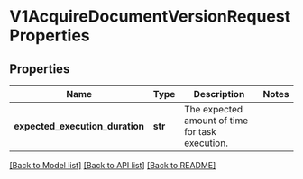 # V1AcquireDocumentVersionRequestProperties

## Properties
Name | Type | Description | Notes
------------ | ------------- | ------------- | -------------
**expected_execution_duration** | **str** | The expected amount of time for task execution. | 

[[Back to Model list]](../README.md#documentation-for-models) [[Back to API list]](../README.md#documentation-for-api-endpoints) [[Back to README]](../README.md)


